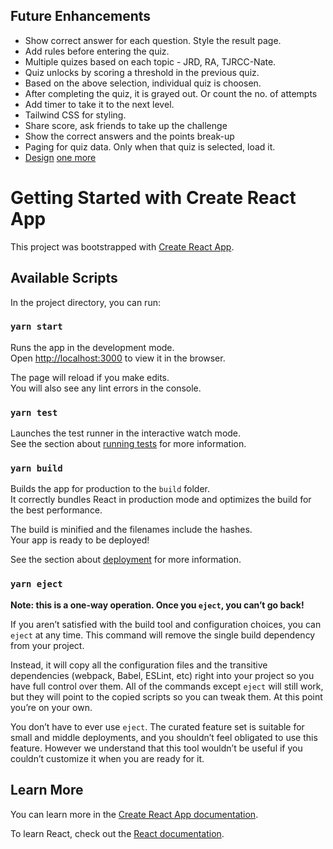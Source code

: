 ## Future Enhancements
* Show correct answer for each question. Style the result page.
* Add rules before entering the quiz.
* Multiple quizes based on each topic - JRD, RA, TJRCC-Nate.
* Quiz unlocks by scoring a threshold in the previous quiz.
* Based on the above selection, individual quiz is choosen.
* After completing the quiz, it is grayed out. Or count the no. of attempts
* Add timer to take it to the next level.
* Tailwind CSS for styling.
* Share score, ask friends to take up the challenge
* Show the correct answers and the points break-up
* Paging for quiz data. Only when that quiz is selected, load it.
* [Design](https://dribbble.com/shots/15601528-BioMorphik)
[one more](https://dribbble.com/shots/15610989-PPDP-Planner-Onboarding)
# Getting Started with Create React App

This project was bootstrapped with [Create React App](https://github.com/facebook/create-react-app).

## Available Scripts

In the project directory, you can run:

### `yarn start`

Runs the app in the development mode.\
Open [http://localhost:3000](http://localhost:3000) to view it in the browser.

The page will reload if you make edits.\
You will also see any lint errors in the console.

### `yarn test`

Launches the test runner in the interactive watch mode.\
See the section about [running tests](https://facebook.github.io/create-react-app/docs/running-tests) for more information.

### `yarn build`

Builds the app for production to the `build` folder.\
It correctly bundles React in production mode and optimizes the build for the best performance.

The build is minified and the filenames include the hashes.\
Your app is ready to be deployed!

See the section about [deployment](https://facebook.github.io/create-react-app/docs/deployment) for more information.

### `yarn eject`

**Note: this is a one-way operation. Once you `eject`, you can’t go back!**

If you aren’t satisfied with the build tool and configuration choices, you can `eject` at any time. This command will remove the single build dependency from your project.

Instead, it will copy all the configuration files and the transitive dependencies (webpack, Babel, ESLint, etc) right into your project so you have full control over them. All of the commands except `eject` will still work, but they will point to the copied scripts so you can tweak them. At this point you’re on your own.

You don’t have to ever use `eject`. The curated feature set is suitable for small and middle deployments, and you shouldn’t feel obligated to use this feature. However we understand that this tool wouldn’t be useful if you couldn’t customize it when you are ready for it.

## Learn More

You can learn more in the [Create React App documentation](https://facebook.github.io/create-react-app/docs/getting-started).

To learn React, check out the [React documentation](https://reactjs.org/).
